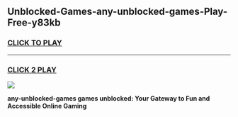 
## Unblocked-Games-any-unblocked-games-Play-Free-y83kb
<h3>
<a href="https://premium76.site?title=any-unblocked-games&ref=10A">CLICK TO PLAY</a></h3>
<hr>

<h3>
<a href="https://premium76.site?title=any-unblocked-games&ref=10A">CLICK 2 PLAY</a>
  
</h3>

<a href="https://premium76.site?title=any-unblocked-games&ref=10A"><img src="https://clearcache.store/games.png"></a>


**any-unblocked-games games unblocked: Your Gateway to Fun and Accessible Online Gaming**
